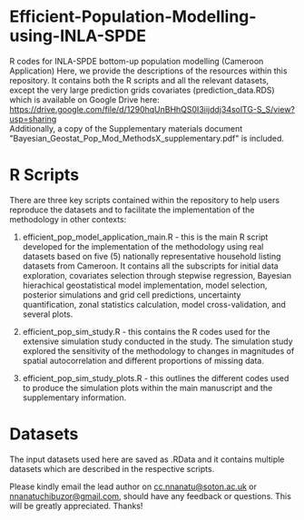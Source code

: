# Efficient-Population-Modelling-using-INLA-SPDE
R codes for INLA-SPDE bottom-up population modelling (Cameroon Application)
Here, we provide the descriptions of the resources within this repository. It contains both the R scripts and all the relevant datasets, except the very large prediction grids covariates (prediction_data.RDS) which is available on Google Drive here: https://drive.google.com/file/d/1290hqUnBHhQS0I3iijddj34solTG-S_S/view?usp=sharing  
Additionally, a copy of the Supplementary materials document "Bayesian_Geostat_Pop_Mod_MethodsX_supplementary.pdf" is included. 

# R Scripts
There are three key scripts contained within the repository to help users reproduce the datasets and to facilitate the implementation of the methodology in other contexts:

1) efficient_pop_model_application_main.R - this is the main R script developed for the implementation of the methodology using real datasets based on five (5) nationally representative household listing datasets from Cameroon. It contains all the subscripts for initial data exploration, covariates selection through stepwise regression, Bayesian hierachical geostatistical model implementation, model selection, posterior simulations and grid cell predictions, uncertainty quantification, zonal statistics calculation, model cross-validation, and several plots.
   
2)  efficient_pop_sim_study.R - this contains the R codes used for the extensive simulation study conducted in the study. The simulation study explored the sensitivity of the methodology to changes in magnitudes of spatial autocorrelation and different proportions of missing data.

3) efficient_pop_sim_study_plots.R - this outlines the different codes used to produce the simulation plots within the main manuscript and the supplementary information.

# Datasets 
The input datasets used here are saved as .RData and it contains multiple datasets which are described in the respective scripts. 

Please kindly email the lead author on cc.nnanatu@soton.ac.uk or nnanatuchibuzor@gmail.com, should have any feedback or questions. This will be greatly appreciated. Thanks!
